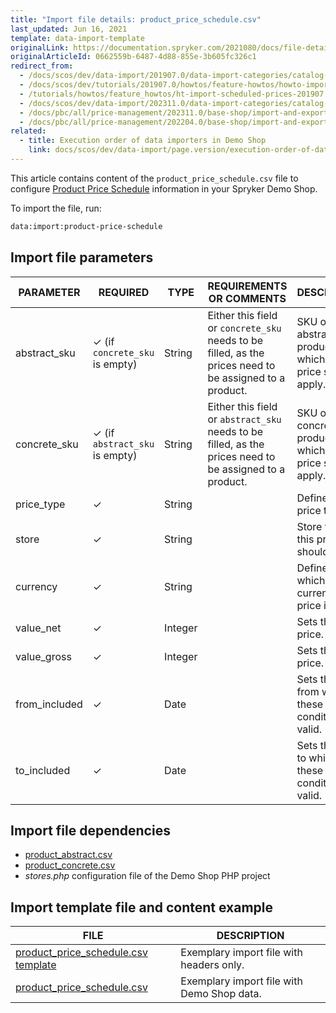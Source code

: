 ```yaml
---
title: "Import file details: product_price_schedule.csv"
last_updated: Jun 16, 2021
template: data-import-template
originalLink: https://documentation.spryker.com/2021080/docs/file-details-product-price-schedulecsv
originalArticleId: 0662559b-6487-4d88-855e-3b605fc326c1
redirect_from:
  - /docs/scos/dev/data-import/201907.0/data-import-categories/catalog-setup/pricing/file-details-product-price-schedule.csv.html
  - /docs/scos/dev/tutorials/201907.0/howtos/feature-howtos/howto-import-scheduled-prices.html
  - /tutorials/howtos/feature_howtos/ht-import-scheduled-prices-201907.htm
  - /docs/scos/dev/data-import/202311.0/data-import-categories/catalog-setup/pricing/file-details-product-price-schedule.csv.html
  - /docs/pbc/all/price-management/202311.0/base-shop/import-and-export-data/file-details-product-price-schedule.csv.html
  - /docs/pbc/all/price-management/202204.0/base-shop/import-and-export-data/import-file-details-product-price-schedule.csv.html
related:
  - title: Execution order of data importers in Demo Shop
    link: docs/scos/dev/data-import/page.version/execution-order-of-data-importers.html
---
```


This article contains content of the `product_price_schedule.csv` file to configure [Product Price Schedule](/docs/pbc/all/price-management/{{site.version}}/base-shop/scheduled-prices-feature-overview.html) information in your Spryker Demo Shop.

To import the file, run:

```bash
data:import:product-price-schedule
```

## Import file parameters



| PARAMETER | REQUIRED | TYPE | REQUIREMENTS OR COMMENTS | DESCRIPTION |
| --- | --- | --- | --- | --- |
| abstract_sku | &check; (if `concrete_sku` is empty) | String | Either this field or `concrete_sku` needs to be filled, as the prices need to be assigned to a product. | SKU of the abstract product to which the price should apply. |
| concrete_sku | &check; (if `abstract_sku` is empty) | String | Either this field or `abstract_sku` needs to be filled, as the prices need to be assigned to a product. | SKU of the concrete product to which the price should apply. |
| price_type | &check; | String |  | Defines the price type. |
| store | &check; | String |  | Store to which this price should apply. |
| currency | &check; | String |  | Defines in which currency the price is. |
| value_net | &check; | Integer |  | Sets the net price. |
| value_gross | &check; | Integer |  | Sets the gross price. |
| from_included | &check; | Date |  | Sets the date from which these price conditions are valid. |
| to_included | &check; | Date |  | Sets the date to which these price conditions are valid. |

## Import file dependencies



* [product_abstract.csv](/docs/pbc/all/product-information-management/{{site.version}}/base-shop/import-and-export-data/products-data-import/import-file-details-product-abstract.csv.html)
* [product_concrete.csv](/docs/pbc/all/product-information-management/{{site.version}}/base-shop/import-and-export-data/products-data-import/import-file-details-product-concrete.csv.html)
* *stores.php* configuration file of the Demo Shop PHP project

## Import template file and content example



| FILE | DESCRIPTION |
| --- | --- |
| [product_price_schedule.csv template](https://spryker.s3.eu-central-1.amazonaws.com/docs/Developer+Guide/Back-End/Data+Manipulation/Data+Ingestion/Data+Import/Data+Import+Categories/Catalog+Setup/Pricing/Template+product_price_schedule.csv) | Exemplary import file with headers only. |
| [product_price_schedule.csv](https://spryker.s3.eu-central-1.amazonaws.com/docs/Developer+Guide/Back-End/Data+Manipulation/Data+Ingestion/Data+Import/Data+Import+Categories/Catalog+Setup/Pricing/product_price_schedule.csv) | Exemplary import file with Demo Shop data. |

